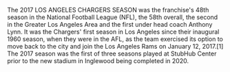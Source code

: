 The 2017 LOS ANGELES CHARGERS SEASON was the franchise's 48th season in the National Football League (NFL), the 58th overall, the second in the Greater Los Angeles Area and the first under head coach Anthony Lynn. It was the Chargers' first season in Los Angeles since their inaugural 1960 season, when they were in the AFL, as the team exercised its option to move back to the city and join the Los Angeles Rams on January 12, 2017.[1] The 2017 season was the first of three seasons played at StubHub Center prior to the new stadium in Inglewood being completed in 2020.
